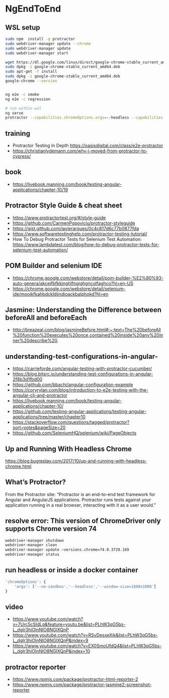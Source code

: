 # NgEndToEnd

## WSL setup

```bash
sudo npm  install -g protractor
sudo webdriver-manager update --chrome
sudo webdriver-manager update
sudo webdriver-manager start

wget https://dl.google.com/linux/direct/google-chrome-stable_current_amd64.deb
sudo dpkg -i google-chrome-stable_current_amd64.deb
sudo apt-get -f install
sudo dpkg -i google-chrome-stable_current_amd64.deb
google-chrome --version


ng e2e -c smoke
ng e2e -c regression

# run within wsl
ng serve
protractor --capabilities.chromeOptions.args=--headless --capabilities.chromeOptions.args=--no-sandbox protractor.conf.js

```
## training

- Protractor Testing In Depth https://oasisdigital.com/class/e2e-protractor
- https://christianlydemann.com/why-i-moved-from-protractor-to-cypress/

## book

- https://livebook.manning.com/book/testing-angular-applications/chapter-10/19

## Protractor Style Guide & cheat sheet

- https://www.protractortest.org/#/style-guide
- https://github.com/CarmenPopoviciu/protractor-styleguide
- https://gist.github.com/javierarques/0c4c817d6c77b0877fda
- https://www.softwaretestinghelp.com/protractor-testing-tutorial/
- How To Debug Protractor Tests for Selenium Test Automation: https://www.lambdatest.com/blog/how-to-debug-protractor-tests-for-selenium-test-automation/

## POM Builder and selenium IDE

- https://chrome.google.com/webstore/detail/pom-builder-%E2%80%93-auto-genera/akcejfbfkkjnghlfngighgncolfaghco?hl=en-US
- https://chrome.google.com/webstore/detail/selenium-ide/mooikfkahbdckldjjndioackbalphokd?hl=en

## Jasmine: Understanding the Difference between beforeAll and beforeEach

- http://breazeal.com/blog/jasmineBefore.html#:~:text=The%20beforeAll%20function%20executes%20once,contained%20inside%20any%20inner%20describe%20.
## understanding-test-configurations-in-angular-

- https://carrieforde.com/angular-testing-with-protractor-cucumber/
- https://blog.bitsrc.io/understanding-test-configurations-in-angular-2f8b3d1fbd00
- https://github.com/bbachi/angular-configuration-example
- https://coryrylan.com/blog/introduction-to-e2e-testing-with-the-angular-cli-and-protractor
- https://livebook.manning.com/book/testing-angular-applications/chapter-10/
- https://github.com/testing-angular-applications/testing-angular-applications/tree/master/chapter10
- https://stackoverflow.com/questions/tagged/protractor?sort=votes&pageSize=20
- https://github.com/SeleniumHQ/selenium/wiki/PageObjects

## Up and Running With Headless Chrome

https://blog.bugreplay.com/2017/10/up-and-running-with-headless-chrome.html

## What’s Protractor?

From the Protractor site: “Protractor is an end-to-end test framework for Angular and AngularJS applications. Protractor runs tests against your application running in a real browser, interacting with it as a user would.”


## resolve error: This version of ChromeDriver only supports Chrome version 74

```bash
webdriver-manager shutdown
webdriver-manager clean
webdriver-manager update —versions.chrome=74.0.3729.169
webdriver-manager status
```

## run headless or inside a docker container

```js
'chromeOptions': {
    'args': ['--no-sandbox','--headless','--window-size=1600x1000']
}
```

## video

- https://www.youtube.com/watch?v=7Urc5cSIdLg&feature=youtu.be&list=PLhW3qG5bs-L_dgIr3hiOlnNIO8NGlXQnP
- https://www.youtube.com/watch?v=RSyDesxeXik&list=PLhW3qG5bs-L_dgIr3hiOlnNIO8NGlXQnP&index=9
- https://www.youtube.com/watch?v=EX0SmoUfdQ4&list=PLhW3qG5bs-L_dgIr3hiOlnNIO8NGlXQnP&index=10

## protractor reporter

- https://www.npmjs.com/package/protractor-html-reporter-2
- https://www.npmjs.com/package/protractor-jasmine2-screenshot-reporter

